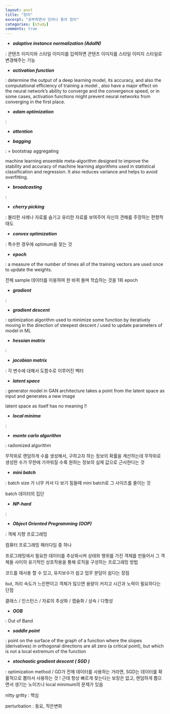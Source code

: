 ```yaml
---
layout: post
title: "정리"
excerpt: "공부하면서 단어나 용어 정리"
categories: [study]
comments: true
---
```



- ***adaptive instance normalization (AdaIN)***

: 콘텐츠 이미지와 스타일 이미지를 입력하면 콘텐츠 이미지를 스타일 이미지 스타일로 변경해주는 기능

- ***activation function***

: determine the output of a deep learning model, its accuracy, and also the computational efficiency of training a model , also have a major effect on the neural network’s ability to converge and the convergence speed, or in some cases, activation functions might prevent neural networks from converging in the first place.


- ***adam optimization***

:

- ***attention***


- ***bagging***

: = bootstrap aggregating

machine learning ensemble meta-algorithm designed to improve the stability and accuracy of machine learning algorithms used in statistical classification and regression. It also reduces variance and helps to avoid overfitting.

- ***broadcasting***

: 

- ***cherry picking***

: 불리한 사례나 자료를 숨기고 유리한 자료를 보여주어 자신의 견해를 주장하는 편향적 태도

- ***convex optimization***

: 특수한 경우에 optimum을 찾는 것 

- ***epoch***

: a measure of the number of times all of the training vectors are used once to update the weights.

전체 sample 데이터를 이용하여 한 바퀴 돌며 학습하는 것을 1회 epoch

- ***gradient***

: 

- ***gradient descent***

: optimization algorithm used to minimize some function by iteratively moving in the direction of steepest descent / used to update parameters of model in ML 

- ***hessian matrix***

:

- ***jacobian matrix***

: 각 변수에 대해서 도함수로 이루어진 벡터 

- ***latent space***

: generator model in GAN architecture takes a point from the latent space as input and generates a new image 

latent space as itself has no meaning !!

- ***local minima***

: 

- ***monte carlo algorithm***

: radomized algorithm 

무작위로 랜덤하게 수를 생성해서, 구하고자 하는 정보의 확률을 계산하는데 무작위로 생성한 수가 무한에 가까워질 수록 원하는 정보의 실제 값으로 근사한다는 것 

- ***mini batch***

: batch size 가 너무 커서 다 보기 힘들때 mini batch로 그 사이즈를 줄이는 것 

 batch 데이터의 집단

- ***NP-hard***

:

- ***Object Oriented Programming (OOP)***

: 객체 지향 프로그래밍

컴퓨터 프로그래밍 패러다임 중 하나 

프로그래밍에서 필요한 데이터를 추상화시켜 상태와 행위를 가진 객체를 만들어서 그 객체들 사이의 유기적인 상호작용을 통해 로직을 구성하는 프로그래밍 방법

코드를 재사용 할 수 있고, 유지보수가 쉽고 업무 분담이 쉽다는 장점 

but, 처리 속도가 느린편이고 객체가 많으면 용량이 커지고 시간과 노력이 필요하다는 단점

클래스 / 인스턴스 / 자료의 추상화 / 캡슐화 / 상속 / 다형성 

- ***OOB***

: Out of Band

- ***saddle point***

:   point on the surface of the graph of a function where the slopes (derivatives) in orthogonal directions are all zero (a critical point), but which is not a local extremum of the function

- ***stochastic gradient descent ( SGD )***

: optimization method / GD가 전체 데이터를 사용하는 거라면, SGD는 데이터를 확률적으로 뽑아서 사용하는 것 ! 근데 항상 빠르게 찾는다는 보장은 없고, 랜덤하게 뽑으면서 생기는 노이즈나 local minimum의 문제가 있음 

nitty gritty : 핵심

perturbation : 동요, 작은변화
